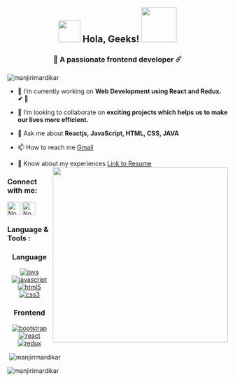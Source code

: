 <h2 align="center"><img src="https://media.giphy.com/media/hvRJCLFzcasrR4ia7z/giphy.gif" width="50"> Hola, Geeks! <img src="https://i.pinimg.com/originals/8a/a4/59/8aa4595fb24b6ed585dddac4622b2445.gif" width="80"></h2>

<h3 align="center"> 🌈 A passionate frontend developer ☄️</h3>

<p align="left"> <img src="https://komarev.com/ghpvc/?username=manjirimardikar&label=Profile%20views&color=0e75b6&style=flat" alt="manjirimardikar" /> </p>

- 🔭 I’m currently working on **Web Development using React and Redux. ✔ 🤝**

- 👯 I’m looking to collaborate on **exciting projects which helps us to make our lives more efficient.**

- 💬 Ask me about **Reactjs, JavaScript, HTML, CSS, JAVA**

- 📫 How to reach me  [Gmail](mailto:manjari.mardikar28@gmail.com)



- 📄 Know about my experiences <a href="https://docs.google.com/document/d/1nZM89dLVScEOivKzkZVfIboRbnT_xlIGIoQOcK9Ioyw/edit](https://docs.google.com/document/d/1nZM89dLVScEOivKzkZVfIboRbnT_xlIGIoQOcK9Ioyw/edit)"> Link to Resume <a/>
         <img align='right' src="https://user-images.githubusercontent.com/59651136/113977552-6133d000-9860-11eb-8e0e-dd697f931273.gif" width="400">

<h3 align="left">Connect with me:</h3>
<p align="left">
<a href="https://www.linkedin.com/in/manjari-mardikar-520161215/" target="blank"><img align="center"
         src="https://img.shields.io/badge/linkedin-%231DA1F2.svg?style=for-the-badge&logo=linkedin&logoColor=white"
         alt="Noah" height="30"/></a>
         <a href="mailto:manjari.mardikar28@gmail.com" target="blank"><img align="center"
         src="https://img.shields.io/badge/gmail-EA4335.svg?style=for-the-badge&logo=gmail&logoColor=white"
         alt="Noah" height="30"/></a>
</p>
<h3>Language & Tools :<h3/>
  <h3 align="center">Language</h3>
<p align="center">
  <a href="https://www.java.com" target="_blank"> 
    <img src="https://img.shields.io/badge/Java-007396.svg?style=for-the-badge&logo=java&logoColor=white" 
      alt="java"/> 
  </a>
  <a href="https://developer.mozilla.org/en-US/docs/Web/JavaScript" target="_blank"> 
    <img src="https://img.shields.io/badge/Javascript-F7DF1E.svg?style=for-the-badge&logo=javascript&logoColor=black"
      alt="javascript"/> 
  </a>
  <a href="https://www.w3.org/html/" target="_blank"> 
    <img src="https://img.shields.io/badge/html-E34F26.svg?style=for-the-badge&logo=html5&logoColor=white"
      alt="html5"/> 
  </a>
  <a href="https://www.w3schools.com/css/" target="_blank">
    <img src="https://img.shields.io/badge/css-1572B6.svg?style=for-the-badge&logo=css3&logoColor=white"
      alt="css3"/>
  </a>

</p>

<h3 align="center">Frontend</h3>
<p align="center">
      <a href="https://getbootstrap.com" target="_blank">
    <img src="https://img.shields.io/badge/bootstrap-7952B3.svg?style=for-the-badge&logo=bootstrap&logoColor=white"
      alt="bootstrap"/>
  </a>


  <a href="https://reactjs.org/" target="_blank"> 
    <img src="https://img.shields.io/badge/reactjs-61DAFB.svg?style=for-the-badge&logo=react&logoColor=black"
      alt="react"/> 
  </a>
  <a href="https://redux.js.org" target="_blank"> 
    <img src="https://img.shields.io/badge/redux-764ABC.svg?style=for-the-badge&logo=redux&logoColor=white" alt="redux"/> 
  </a> 

</p>


<p>&nbsp;<img align="center" src="https://github-readme-stats.vercel.app/api?username=manjirimardikar&show_icons=true&locale=en" alt="manjirimardikar" /></p>

<p><img align="center" src="https://github-readme-streak-stats.herokuapp.com/?user=manjirimardikar&" alt="manjirimardikar" /></p>
